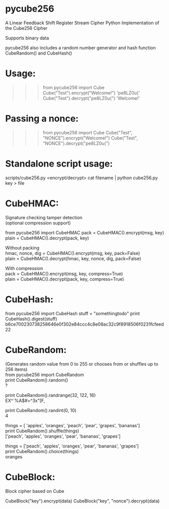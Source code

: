 # pycube256
A Linear Feedback Shift Register Stream Cipher
Python Implementation of the Cube256 Cipher

Supports binary data

pycube256 also includes a random number generator and hash function CubeRandom() and CubeHash()

# Usage:
>>> from pycube256 import Cube
>>> Cube("Test").encrypt("Welcome!")
'pe8LZ0u('
>>> Cube("Test").decrypt("pe8LZ0u(")
'Welcome!'

# Passing a  nonce:
>>> from pycube256 import Cube
>>> Cube("Test", "NONCE").encrypt("Welcome!")
>>> Cube("Test", "NONCE").decrypt("pe8LZ0u(")

# Standalone script usage:
scripts/cube256.py <encrypt/decrypt>
cat filename | python cube256.py key > file

# CubeHMAC:
Signature checking tamper detection  
(optional compression support)  

from pycube256 import CubeHMAC
pack = CubeHMAC().encrypt(msg, key)  
plain = CubeHMAC().decrypt(pack, key)  

Without packing  
hmac, nonce, dig = CubeHMAC().encrypt(msg, key, pack=False)  
plain = CubeHMAC().decrypt(hmac, key, nonce, dig, pack=False)  

With compression  
pack = CubeHMAC().encrypt(msg, key, compress=True)  
plain = CubeHMAC().decrypt(pack, key, compress=True)  

# CubeHash:
from pycube256 import CubeHash
stuff = "somethingtodo"
print CubeHash().digest(stuff)
b6ce700230738258646e0f302e84ccc4c8e08ac32c9f8918506f0231fcfeed22

# CubeRandom:
(Generates random value from 0 to 255 or chooses from or shuffles up to 256 items)  
from pycube256 import CubeRandom  
print CubeRandom().random()  
?

print CubeRandom().randrange(32, 122, 16)  
EX^`%A$#=^3x"[F,

print CubeRandom().randint(0, 10)  
4

things = [ 'apples', 'oranges', 'peach', 'pear', 'grapes', 'bananas']  
print CubeRandom().shuffle(things)  
['peach', 'apples', 'oranges', 'pear', 'bananas', 'grapes']  

things = ['peach', 'apples', 'oranges', 'pear', 'bananas', 'grapes']  
print CubeRandom().choice(things)  
oranges  

# CubeBlock:  
Block cipher based on Cube  

CubeBlock("key").encrypt(data)
CubeBlock("key", "nonce").decrypt(data) 
